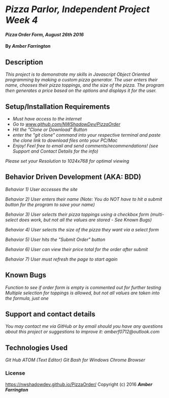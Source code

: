 # _Pizza Parlor, Independent Project Week 4_

#### _Pizza Order Form, August 26th 2016_

#### By _Amber Farrington_

## Description

_This project is to demonstrate my skills in Javascript Object Oriented programming by making a custom pizza generator. The user enters their name, chooses their pizza toppings, and the size of the pizza. The program then generates a price based on the options and displays it for the user._

## Setup/Installation Requirements

* _Must have access to the internet_
* _Go to www.github.com/NWShadowDev/PizzaOrder_
* _Hit the "Clone or Download" Button_
* _enter the "git clone" command into your respective terminal and paste the clone link to download files onto your PC/Mac_
* _Enjoy! Feel free to email and send comments/recommendations! (see Support and Contact Details for the info)_

_Please set your Resolution to 1024x768 for optimal viewing_

## Behavior Driven Development (AKA: BDD)

_Behavior 1) User accesses the site_

_Behavior 2) User enters their name (Note: You do NOT have to hit a submit button for the program to save your name)_

_Behavior 3) User selects their pizza toppings using a checkbox form (multi-select does work, but not all the values are stored - See Known Bugs)_

_Behavior 4) User selects the size of the pizza they want via a select form_

_Behavior 5) User hits the "Submit Order" button_

_Behavior 6) User can view their price total for the order after submit_

_Behavior 7) User must refresh the page to start again_


## Known Bugs

_Function to see if order form is empty is commented out for further testing_
_Multiple selection for toppings is allowed, but not all values are taken into the formula, just one_


## Support and contact details

_You may contact me via GitHub or by email should you have any questions about this project or suggestions to improve it:
amberf0712@outlook.com_


## Technologies Used

_Git Hub_
_ATOM (Text Editor)_
_Git Bash for Windows_
_Chrome Browser_

### License

https://nwshadowdev.github.io/PizzaOrder/
Copyright (c) 2016 **_Amber Farrington_**
